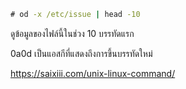 ```cmd
# od -x /etc/issue | head -10
```
ดูข้อมูลของไฟล์นี้ในช่วง 10 บรรทัดแรก

0a0d เป็นแอสกีที่แสดงถึงการขึ้นบรรทัดใหม่

https://saixiii.com/unix-linux-command/
